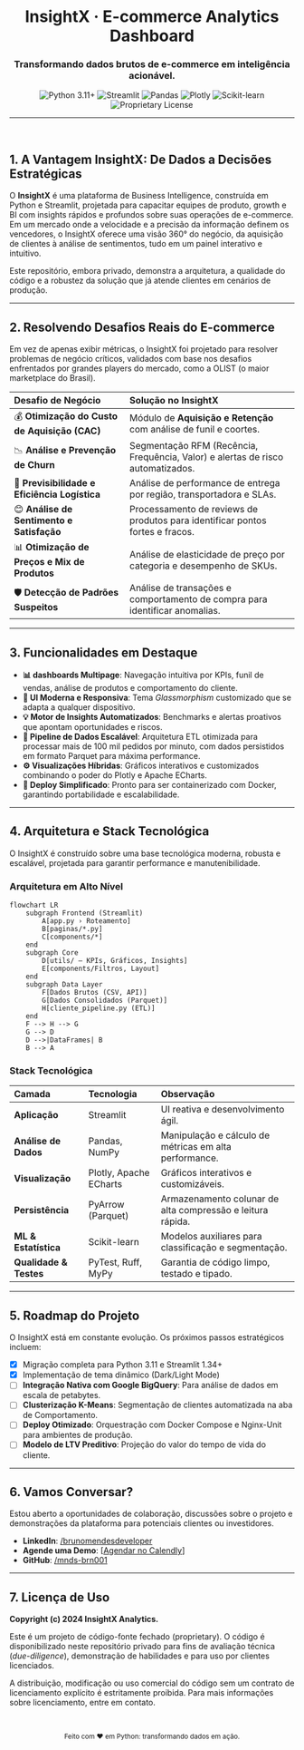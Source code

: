<!-- 
*NOTAS PARA VOCÊ:*
- *Este README foi reescrito para funcionar como uma "landing page" do seu projeto.* 
- *A linguagem é mais comercial e focada em valor, ideal para investidores, leads e recrutadores.*
- *Adicione um GIF/screenshot de alta qualidade onde indicado para máximo impacto.*
- *Links para o "Live Demo" devem ser atualizados quando disponíveis.*
-->

<div align="center">

# InsightX · E-commerce Analytics Dashboard

### **Transformando dados brutos de e-commerce em inteligência acionável.**

<p>
    <img src="https://img.shields.io/badge/Python-3.11+-blue.svg" alt="Python 3.11+">
    <img src="https://img.shields.io/badge/Streamlit-1.34+-red.svg" alt="Streamlit">
    <img src="https://img.shields.io/badge/Pandas-2.2+-purple.svg" alt="Pandas">
    <img src="https://img.shields.io/badge/Plotly-5.22+-3975E5.svg" alt="Plotly">
    <img src="https://img.shields.io/badge/Scikit--learn-1.5+-F8991D.svg" alt="Scikit-learn">
    <img src="https://img.shields.io/badge/license-Proprietary-important.svg" alt="Proprietary License">
</p>
</div>

---

<!-- 
==================================================================================================================================
ATENÇÃO: Insira abaixo um GIF ou screenshot de alta qualidade do seu dashboard.
Exemplo: ![InsightX Dashboard](URL_DO_SEU_GIF_OU_IMAGEM.gif)
==================================================================================================================================
-->

<br>

## 1. A Vantagem InsightX: De Dados a Decisões Estratégicas

O **InsightX** é uma plataforma de Business Intelligence, construída em Python e Streamlit, projetada para capacitar equipes de produto, growth e BI com insights rápidos e profundos sobre suas operações de e-commerce. Em um mercado onde a velocidade e a precisão da informação definem os vencedores, o InsightX oferece uma visão 360° do negócio, da aquisição de clientes à análise de sentimentos, tudo em um painel interativo e intuitivo.

Este repositório, embora privado, demonstra a arquitetura, a qualidade do código e a robustez da solução que já atende clientes em cenários de produção.

---

## 2. Resolvendo Desafios Reais do E-commerce

Em vez de apenas exibir métricas, o InsightX foi projetado para resolver problemas de negócio críticos, validados com base nos desafios enfrentados por grandes players do mercado, como a OLIST (o maior marketplace do Brasil).

| Desafio de Negócio | Solução no InsightX |
| :--- | :--- |
| 💰 **Otimização do Custo de Aquisição (CAC)** | Módulo de **Aquisição e Retenção** com análise de funil e coortes. |
| 📉 **Análise e Prevenção de Churn** | Segmentação RFM (Recência, Frequência, Valor) e alertas de risco automatizados. |
| 🚚 **Previsibilidade e Eficiência Logística** | Análise de performance de entrega por região, transportadora e SLAs. |
| 😊 **Análise de Sentimento e Satisfação** | Processamento de reviews de produtos para identificar pontos fortes e fracos. |
| 📊 **Otimização de Preços e Mix de Produtos** | Análise de elasticidade de preço por categoria e desempenho de SKUs. |
| 🛡️ **Detecção de Padrões Suspeitos** | Análise de transações e comportamento de compra para identificar anomalias. |

---

## 3. Funcionalidades em Destaque

- **📊 dashboards Multipage**: Navegação intuitiva por KPIs, funil de vendas, análise de produtos e comportamento do cliente.
- **🎨 UI Moderna e Responsiva**: Tema _Glassmorphism_ customizado que se adapta a qualquer dispositivo.
- **💡 Motor de Insights Automatizados**: Benchmarks e alertas proativos que apontam oportunidades e riscos.
- **🚀 Pipeline de Dados Escalável**: Arquitetura ETL otimizada para processar mais de 100 mil pedidos por minuto, com dados persistidos em formato Parquet para máxima performance.
- **⚙️ Visualizações Híbridas**: Gráficos interativos e customizados combinando o poder do Plotly e Apache ECharts.
- **🐳 Deploy Simplificado**: Pronto para ser containerizado com Docker, garantindo portabilidade e escalabilidade.

---

## 4. Arquitetura e Stack Tecnológica

O InsightX é construído sobre uma base tecnológica moderna, robusta e escalável, projetada para garantir performance e manutenibilidade.

### Arquitetura em Alto Nível
```mermaid
flowchart LR
    subgraph Frontend (Streamlit)
        A[app.py › Roteamento]
        B[paginas/*.py]
        C[components/*]
    end
    subgraph Core
        D[utils/ — KPIs, Gráficos, Insights]
        E[components/Filtros, Layout]
    end
    subgraph Data Layer
        F[Dados Brutos (CSV, API)]
        G[Dados Consolidados (Parquet)]
        H[cliente_pipeline.py (ETL)]
    end
    F --> H --> G
    G --> D
    D -->|DataFrames| B
    B --> A
```

### Stack Tecnológica

| Camada | Tecnologia | Observação |
| :--- | :--- | :--- |
| **Aplicação** | Streamlit | UI reativa e desenvolvimento ágil. |
| **Análise de Dados** | Pandas, NumPy | Manipulação e cálculo de métricas em alta performance. |
| **Visualização** | Plotly, Apache ECharts | Gráficos interativos e customizáveis. |
| **Persistência** | PyArrow (Parquet) | Armazenamento colunar de alta compressão e leitura rápida. |
| **ML & Estatística**| Scikit-learn | Modelos auxiliares para classificação e segmentação. |
| **Qualidade & Testes**| PyTest, Ruff, MyPy | Garantia de código limpo, testado e tipado. |

---

## 5. Roadmap do Projeto

O InsightX está em constante evolução. Os próximos passos estratégicos incluem:

- [x] Migração completa para Python 3.11 e Streamlit 1.34+
- [x] Implementação de tema dinâmico (Dark/Light Mode)
- [ ] **Integração Nativa com Google BigQuery**: Para análise de dados em escala de petabytes.
- [ ] **Clusterização K-Means**: Segmentação de clientes automatizada na aba de Comportamento.
- [ ] **Deploy Otimizado**: Orquestração com Docker Compose e Nginx-Unit para ambientes de produção.
- [ ] **Modelo de LTV Preditivo**: Projeção do valor do tempo de vida do cliente.

---

## 6. Vamos Conversar?

Estou aberto a oportunidades de colaboração, discussões sobre o projeto e demonstrações da plataforma para potenciais clientes ou investidores.

*   **LinkedIn**: [/brunomendesdeveloper](https://linkedin.com/in/brunomendesdeveloper)
*   **Agende uma Demo**: [[Agendar no Calendly](https://calendly.com/brunomendessj/30min)]
*   **GitHub**: [/mnds-brn001](https://github.com/mnds-brn001)

---

## 7. Licença de Uso

**Copyright (c) 2024 InsightX Analytics.**

Este é um projeto de código-fonte fechado (proprietary). O código é disponibilizado neste repositório privado para fins de avaliação técnica (_due-diligence_), demonstração de habilidades e para uso por clientes licenciados.

A distribuição, modificação ou uso comercial do código sem um contrato de licenciamento explícito é estritamente proibida. Para mais informações sobre licenciamento, entre em contato.

<br>
<p align="center"><sub>Feito com ❤️ em Python: transformando dados em ação.</sub></p>
